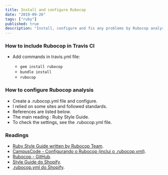 ```yaml
---
title: Install and configure Rubocop
date: "2019-09-26"
tags: ["ruby"]
published: true
description: "Install, configure and fix any problems by Rubocop analysis"
---
```


### How to include Rubocop in Travis CI

- Add commands in travis.yml file:

    - `gem install rubocop`
    - `bundle install`
    - `rubocop`

### How to configure Rubocop analysis

- Create a .rubocop.yml file and configure.
- I relied on some sites and followed standards.
- References are listed below.
- The main reading : Ruby Style Guide.
- To check the settings, see the .rubocop.yml file.

### Readings

- [Ruby Style Guide written by Rubocop Team](https://rubystyle.guide).
- [CampusCode - Configurando o Rubocop (inclui o .rubocop.yml)](https://www.campuscode.com.br/conteudos/configurando-o-rubocop/).
- [Rubocop - GitHub](https://github.com/rubocop-hq/rubocop-rails/blob/master/.rubocop.yml/).
- [Style Guide do Shopify](https://shopify.github.io/ruby-style-guide/).
- [.rubocop.yml do Shopify](https://shopify.github.io/ruby-style-guide/rubocop.yml/).
